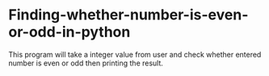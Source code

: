 # Finding-whether-number-is-even-or-odd-in-python
This program will take a integer value from user and check whether entered number is even or odd then printing the result.
